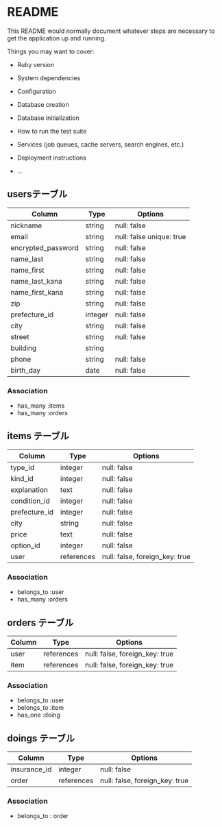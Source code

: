 # README

This README would normally document whatever steps are necessary to get the
application up and running.

Things you may want to cover:

* Ruby version

* System dependencies

* Configuration

* Database creation

* Database initialization

* How to run the test suite

* Services (job queues, cache servers, search engines, etc.)

* Deployment instructions

* ...


## usersテーブル

|Column             |Type   |Options      |
|------             |----   |-------      |
|nickname           |string |null: false  | 
|email              |string |null: false  unique: true|
|encrypted_password |string | null: false |
|name_last          |string | null: false |
|name_first         |string | null: false |
|name_last_kana     |string | null: false |
|name_first_kana    |string | null: false |
| zip               |string | null: false |
| prefecture_id     |integer| null: false | 
| city              |string | null: false |
| street            |string | null: false |
| building          |string |             |
| phone             |string | null: false |
|birth_day          |date   | null: false |


### Association
- has_many :items
- has_many :orders



## items テーブル

| Column              | Type   | Options                        |
| ------              | -------| ------------------------------ |
| type_id             | integer| null: false |
| kind_id             | integer| null: false |
| explanation         | text   | null: false |
| condition_id        |integer | null: false |
| prefecture_id       |integer | null: false |
| city                | string | null: false |
| price               | text   | null: false |
| option_id           | integer| null: false |
| user                | references | null: false, foreign_key: true |


### Association
- belongs_to :user
- has_many    :orders


## orders テーブル

| Column     | Type       | Options                        |
| ------     | ---------- | ------------------------------ |
| user       | references | null: false, foreign_key: true |
| item       | references | null: false, foreign_key: true |

### Association
- belongs_to :user
- belongs_to :item
- has_one    :doing

## doings テーブル

| Column         | Type       | Options                        |
| -------------  | ---------- | ------------------------------ |
| insurance_id   | integer    | null: false                    | 
| order          | references | null: false, foreign_key: true |


### Association
- belongs_to : order









